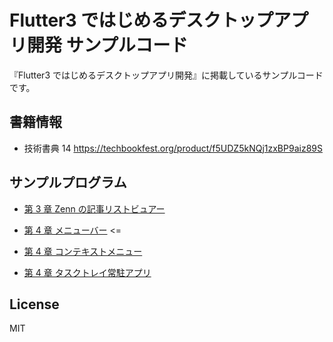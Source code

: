 # Flutter3 ではじめるデスクトップアプリ開発 サンプルコード

『Flutter3 ではじめるデスクトップアプリ開発』に掲載しているサンプルコードです。

## 書籍情報

- 技術書典 14
  https://techbookfest.org/product/f5UDZ5kNQj1zxBP9aiz89S

## サンプルプログラム

- [第 3 章 Zenn の記事リストビュアー](https://github.com/platinum-motty/flutter-desktop-app-sample/tree/chp3 "chp3")

- [第 4 章 メニューバー](https://github.com/platinum-motty/flutter-desktop-app-sample/tree/chp4-3 "chp4-3") <=

- [第 4 章 コンテキストメニュー](https://github.com/platinum-motty/flutter-desktop-app-sample/tree/chp4-4 "chp4-4")

- [第 4 章 タスクトレイ常駐アプリ](https://github.com/platinum-motty/flutter-desktop-app-sample/tree/chp4-5 "chp4-5")

## License

MIT

